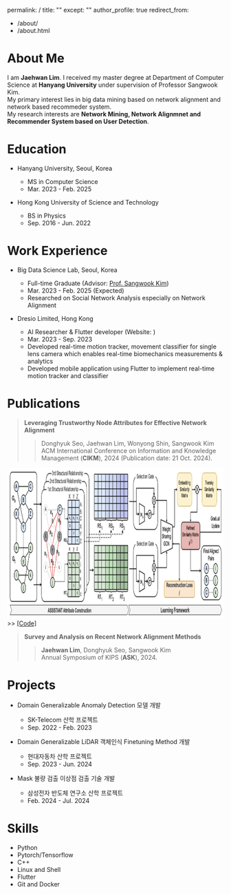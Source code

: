 <!-- New! 단축키 … 첫 글자를 탐색할 수 있도록 Drive 단축키가 업데이트되었습니다. -->
<!-- --- -->
permalink: /
title: ""
except: ""
author_profile: true
redirect_from: 
  - /about/
  - /about.html
<!-- --- -->
About Me
======
I am **Jaehwan Lim**. I received my master degree at Department of Computer Science at **Hanyang University** under supervision of Professor Sangwook Kim. <br> 
My primary interest lies in big data mining based on network alignment and network based recommeder system. <br>
My research interests are **Network Mining, Network Alignmnet and Recommender System based on User Detection**.

Education
====
* Hanyang University, Seoul, Korea 
  * MS in Computer Science
  * Mar. 2023 - Feb. 2025

* Hong Kong University of Science and Technology
  * BS in Physics
  * Sep. 2016 - Jun. 2022

Work Experience
======

* Big Data Science Lab, Seoul, Korea 
  * Full-time Graduate (Advisor: <a href="https://scholar.google.co.kr/citations?user=ed2vz_oAAAAJ&hl=en">Prof. Sangwook Kim</a>)
  * Mar. 2023 - Feb. 2025 (Expected)
  * Researched on Social Network Analysis especially on Network Alignment
  <!-- * Focused on user relationships in two different social networks to capture common users across different social networks -->

* Dresio Limited, Hong Kong 
  * AI Researcher & Flutter developer (Website: <a href="https://www.dresio.io/"></a>)
  * Mar. 2023 - Sep. 2023  
  * Developed real-time motion tracker, movement classifier for single lens camera which enables real-time biomechanics measurements & analytics
  * Developed mobile application using Flutter to implement real-time motion tracker and classifier

Publications
======
> <i style='font-style: normal;'>**Leveraging Trustworthy Node Attributes for Effective Network Alignment**<br></i>
>> <i style='font-style: normal;'>Donghyuk Seo, Jaehwan Lim, Wonyong Shin, Sangwook Kim<br></i>
>> <i style='font-style: normal;'>ACM International Conference on Information and Knowledge Management (**CIKM**), 2024 (Publication date: 21 Oct. 2024).<br></i>
<!-- ![hi](../images/dadt.png) -->
<img src= "../images/dadt.png" width = '700px' height = '350px'>
>> <i style='font-style: normal;'>
<a href="https://github.com/JaehwanO/ASSISTANT">[Code]</a>

> <i style='font-style: normal;'>**Survey and Analysis on Recent Network Alignment Methods**<br></i>
>> <i style='font-style: normal;'>**Jaehwan Lim**, Donghyuk Seo, Sangwook Kim<br></i>
>> <i style='font-style: normal;'>Annual Symposium of KIPS (**ASK**), 2024.<br></i>


<!-- <p float="left">
  <img src= "../images/car.gif" width = '200' height = '200'/>
  <img src= "../images/seg.gif" width = '200' height = '200' />
  <img src= "../images/map.gif" width = "200" height = '200' />
</p> -->


Projects
======
* Domain Generalizable Anomaly Detection 모델 개발
  * SK-Telecom 산학 프로젝트
  * Sep. 2022 - Feb. 2023 

* Domain Generalizable LiDAR 객체인식 Finetuning Method 개발
  * 현대자동차 산학 프로젝트
  * Sep. 2023 - Jun. 2024

* Mask 불량 검출 이상점 검출 기술 개발
  * 삼성전자 반도체 연구소 산학 프로젝트
  * Feb. 2024 - Jul. 2024

Skills
======
* Python
* Pytorch/Tensorflow
* C++  
* Linux and Shell 
* Flutter
* Git and Docker